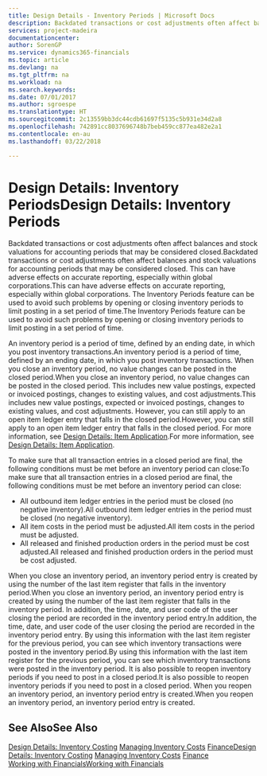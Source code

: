 ```yaml
---
title: Design Details - Inventory Periods | Microsoft Docs
description: Backdated transactions or cost adjustments often affect balances and stock valuations for accounting periods that may be considered closed. This can have adverse effects on accurate reporting, especially within global corporations. The Inventory Periods feature can be used to avoid such problems by opening or closing inventory periods to limit posting in a set period of time.
services: project-madeira
documentationcenter: 
author: SorenGP
ms.service: dynamics365-financials
ms.topic: article
ms.devlang: na
ms.tgt_pltfrm: na
ms.workload: na
ms.search.keywords: 
ms.date: 07/01/2017
ms.author: sgroespe
ms.translationtype: HT
ms.sourcegitcommit: 2c13559bb3dc44cdb61697f5135c5b931e34d2a8
ms.openlocfilehash: 742891cc8037696748b7beb459cc877ea482e2a1
ms.contentlocale: en-au
ms.lasthandoff: 03/22/2018

---
```

# <a name="design-details-inventory-periods"></a><span data-ttu-id="5e4ad-105">Design Details: Inventory Periods</span><span class="sxs-lookup"><span data-stu-id="5e4ad-105">Design Details: Inventory Periods</span></span>
<span data-ttu-id="5e4ad-106">Backdated transactions or cost adjustments often affect balances and stock valuations for accounting periods that may be considered closed.</span><span class="sxs-lookup"><span data-stu-id="5e4ad-106">Backdated transactions or cost adjustments often affect balances and stock valuations for accounting periods that may be considered closed.</span></span> <span data-ttu-id="5e4ad-107">This can have adverse effects on accurate reporting, especially within global corporations.</span><span class="sxs-lookup"><span data-stu-id="5e4ad-107">This can have adverse effects on accurate reporting, especially within global corporations.</span></span> <span data-ttu-id="5e4ad-108">The Inventory Periods feature can be used to avoid such problems by opening or closing inventory periods to limit posting in a set period of time.</span><span class="sxs-lookup"><span data-stu-id="5e4ad-108">The Inventory Periods feature can be used to avoid such problems by opening or closing inventory periods to limit posting in a set period of time.</span></span>  

 <span data-ttu-id="5e4ad-109">An inventory period is a period of time, defined by an ending date, in which you post inventory transactions.</span><span class="sxs-lookup"><span data-stu-id="5e4ad-109">An inventory period is a period of time, defined by an ending date, in which you post inventory transactions.</span></span> <span data-ttu-id="5e4ad-110">When you close an inventory period, no value changes can be posted in the closed period.</span><span class="sxs-lookup"><span data-stu-id="5e4ad-110">When you close an inventory period, no value changes can be posted in the closed period.</span></span> <span data-ttu-id="5e4ad-111">This includes new value postings, expected or invoiced postings, changes to existing values, and cost adjustments.</span><span class="sxs-lookup"><span data-stu-id="5e4ad-111">This includes new value postings, expected or invoiced postings, changes to existing values, and cost adjustments.</span></span> <span data-ttu-id="5e4ad-112">However, you can still apply to an open item ledger entry that falls in the closed period.</span><span class="sxs-lookup"><span data-stu-id="5e4ad-112">However, you can still apply to an open item ledger entry that falls in the closed period.</span></span> <span data-ttu-id="5e4ad-113">For more information, see [Design Details: Item Application](design-details-item-application.md).</span><span class="sxs-lookup"><span data-stu-id="5e4ad-113">For more information, see [Design Details: Item Application](design-details-item-application.md).</span></span>  

 <span data-ttu-id="5e4ad-114">To make sure that all transaction entries in a closed period are final, the following conditions must be met before an inventory period can close:</span><span class="sxs-lookup"><span data-stu-id="5e4ad-114">To make sure that all transaction entries in a closed period are final, the following conditions must be met before an inventory period can close:</span></span>  

-   <span data-ttu-id="5e4ad-115">All outbound item ledger entries in the period must be closed (no negative inventory).</span><span class="sxs-lookup"><span data-stu-id="5e4ad-115">All outbound item ledger entries in the period must be closed (no negative inventory).</span></span>  
-   <span data-ttu-id="5e4ad-116">All item costs in the period must be adjusted.</span><span class="sxs-lookup"><span data-stu-id="5e4ad-116">All item costs in the period must be adjusted.</span></span>  
-   <span data-ttu-id="5e4ad-117">All released and finished production orders in the period must be cost adjusted.</span><span class="sxs-lookup"><span data-stu-id="5e4ad-117">All released and finished production orders in the period must be cost adjusted.</span></span>  

 <span data-ttu-id="5e4ad-118">When you close an inventory period, an inventory period entry is created by using the number of the last item register that falls in the inventory period.</span><span class="sxs-lookup"><span data-stu-id="5e4ad-118">When you close an inventory period, an inventory period entry is created by using the number of the last item register that falls in the inventory period.</span></span> <span data-ttu-id="5e4ad-119">In addition, the time, date, and user code of the user closing the period are recorded in the inventory period entry.</span><span class="sxs-lookup"><span data-stu-id="5e4ad-119">In addition, the time, date, and user code of the user closing the period are recorded in the inventory period entry.</span></span> <span data-ttu-id="5e4ad-120">By using this information with the last item register for the previous period, you can see which inventory transactions were posted in the inventory period.</span><span class="sxs-lookup"><span data-stu-id="5e4ad-120">By using this information with the last item register for the previous period, you can see which inventory transactions were posted in the inventory period.</span></span> <span data-ttu-id="5e4ad-121">It is also possible to reopen inventory periods if you need to post in a closed period.</span><span class="sxs-lookup"><span data-stu-id="5e4ad-121">It is also possible to reopen inventory periods if you need to post in a closed period.</span></span> <span data-ttu-id="5e4ad-122">When you reopen an inventory period, an inventory period entry is created.</span><span class="sxs-lookup"><span data-stu-id="5e4ad-122">When you reopen an inventory period, an inventory period entry is created.</span></span>  

## <a name="see-also"></a><span data-ttu-id="5e4ad-123">See Also</span><span class="sxs-lookup"><span data-stu-id="5e4ad-123">See Also</span></span>  
 <span data-ttu-id="5e4ad-124">[Design Details: Inventory Costing](design-details-inventory-costing.md) [Managing Inventory Costs](finance-manage-inventory-costs.md) [Finance](finance.md)</span><span class="sxs-lookup"><span data-stu-id="5e4ad-124">[Design Details: Inventory Costing](design-details-inventory-costing.md) [Managing Inventory Costs](finance-manage-inventory-costs.md) [Finance](finance.md)</span></span>  
 [<span data-ttu-id="5e4ad-125">Working with Financials</span><span class="sxs-lookup"><span data-stu-id="5e4ad-125">Working with Financials</span></span>](ui-work-product.md)

